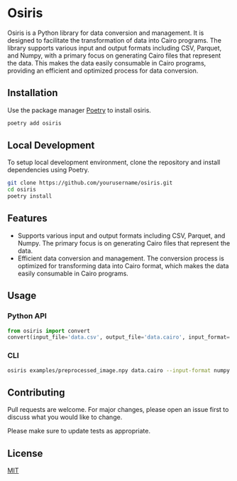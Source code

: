 # Osiris

Osiris is a Python library for data conversion and management. It is designed to facilitate the transformation of data into Cairo programs. The library supports various input and output formats including CSV, Parquet, and Numpy, with a primary focus on generating Cairo files that represent the data. This makes the data easily consumable in Cairo programs, providing an efficient and optimized process for data conversion.

## Installation

Use the package manager [Poetry](https://python-poetry.org/docs/) to install osiris.

```bash
poetry add osiris
```

## Local Development

To setup local development environment, clone the repository and install dependencies using Poetry.

```bash
git clone https://github.com/yourusername/osiris.git
cd osiris
poetry install
```

## Features

- Supports various input and output formats including CSV, Parquet, and Numpy. The primary focus is on generating Cairo files that represent the data.
- Efficient data conversion and management. The conversion process is optimized for transforming data into Cairo format, which makes the data easily consumable in Cairo programs.

## Usage

### Python API

```python
from osiris import convert
convert(input_file='data.csv', output_file='data.cairo', input_format='csv', output_format='cairo')
```

### CLI

```bash
osiris examples/preprocessed_image.npy data.cairo --input-format numpy --output-format cairo
```

## Contributing

Pull requests are welcome. For major changes, please open an issue first to discuss what you would like to change.

Please make sure to update tests as appropriate.

## License

[MIT](https://choosealicense.com/licenses/mit/)

